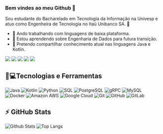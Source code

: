 ### Bem vindes ao meu Github 👋

Sou estudante do Bacharelado em Tecnologia da Informação na Univesp e atuo como Engenheira de Tecnologia no Itaú Unibanco SA. 🥇

- 🔭 Ando trabalhando com linguagens de baixa plataforma.
- 🌱 Estou aprendendo sobre Engenharia de Dados para futura transição.
- 🤝 Pretendo compartilhar conhecimento atual nas linguagens Java e Kotlin. 


[<img src="https://img.shields.io/badge/twitter-%231DA1F2.svg?&style=for-the-badge&logo=twitter&logoColor=white" />](https://twitter.com/lilieangelo) [<img src="https://img.shields.io/badge/medium-%2312100E.svg?&style=for-the-badge&logo=medium&logoColor=white" />](https://medium.com/@liliane.angelomartins)  [<img src="https://img.shields.io/badge/linkedin-%230077B5.svg?&style=for-the-badge&logo=linkedin&logoColor=white" />](https://www.linkedin.com/in/liliane-angelo-4828ba174/) [<img src = "https://img.shields.io/badge/instagram-%23E4405F.svg?&style=for-the-badge&logo=instagram&logoColor=white">](https://www.instagram.com/lilie.angelo/) [<img src = "https://img.shields.io/badge/facebook-%231877F2.svg?&style=for-the-badge&logo=facebook&logoColor=white">](https://www.facebook.com/Lilie.Martins)


## 🚀💻Tecnologias e Ferramentas

![Java](https://img.shields.io/badge/-Java-black?style=flat-square&logo=Java)
![Kotlin](https://img.shields.io/badge/-Kotlin-lilac?style=flat-square&logo=Kotlin)
![Python](https://img.shields.io/badge/-Python-black?style=flat-square&logo=Python)
![SQL](https://img.shields.io/badge/-SQL-336791?style=flat-square&logo=sql)
![PostgreSQL](https://img.shields.io/badge/-PostgreSQL-336791?style=flat-square&logo=postgresql)
![gRPC](https://img.shields.io/badge/-gRPC-lilac?style=flat-square&logo=gRPC)
![MySQL](https://img.shields.io/badge/-MySQL-black?style=flat-square&logo=mysql)
![Docker](https://img.shields.io/badge/-Docker-black?style=flat-square&logo=docker)
![Amazon AWS](https://img.shields.io/badge/Amazon%20AWS-232F3E?style=flat-square&logo=amazon-aws)
![Google Cloud](https://img.shields.io/badge/Google%20Cloud-black?style=flat-square&logo=google-cloud)
![Git](https://img.shields.io/badge/-Git-black?style=flat-square&logo=git)
![GitHub](https://img.shields.io/badge/-GitHub-181717?style=flat-square&logo=github)
![GitLab](https://img.shields.io/badge/-GitLab-FCA121?style=flat-square&logo=gitlab)

## ⚡ GitHub Stats

![Github Stats](https://github-readme-stats.vercel.app/api?username=lilianeangelo&show_icons=true&count_private=true&show_icons=true&include_all_commits=true)
![Top Langs](https://github-readme-stats.vercel.app/api/top-langs/?username=lilianeangelo&hide=TeX&layout=compact)
